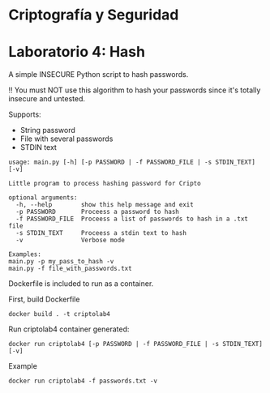 # Criptografía y Seguridad
# Laboratorio 4: Hash

A simple INSECURE Python script to hash passwords.

:bangbang: You must NOT use this algorithm to hash your passwords since it's totally insecure and untested. 

Supports:
* String password
* File with several passwords
* STDIN text

```
usage: main.py [-h] [-p PASSWORD | -f PASSWORD_FILE | -s STDIN_TEXT] [-v]

Little program to process hashing password for Cripto

optional arguments:
  -h, --help        show this help message and exit
  -p PASSWORD       Proceess a password to hash
  -f PASSWORD_FILE  Proceess a list of passwords to hash in a .txt file
  -s STDIN_TEXT     Proceess a stdin text to hash
  -v                Verbose mode

Examples:
main.py -p my_pass_to_hash -v
main.py -f file_with_passwords.txt
```

Dockerfile is included to run as a container.

First, build Dockerfile
```
docker build . -t criptolab4
```
Run criptolab4 container generated:
```
docker run criptolab4 [-p PASSWORD | -f PASSWORD_FILE | -s STDIN_TEXT] [-v]
```
Example
```
docker run criptolab4 -f passwords.txt -v
```
